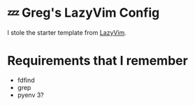 # 💤 Greg's LazyVim Config

I stole the starter template from [LazyVim](https://github.com/LazyVim/LazyVim).


# Requirements that I remember

* fdfind
* grep
* pyenv 3?

